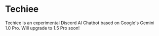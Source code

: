 # Techiee

Techiee is an experimental Discord AI Chatbot based on Google's Gemini 1.0 Pro. Will upgrade to 1.5 Pro soon!
